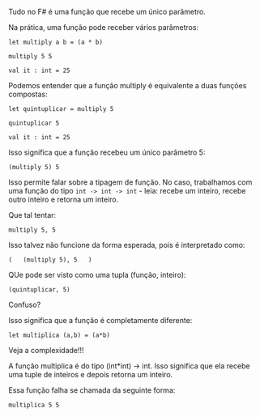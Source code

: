 
Tudo no F# é uma função que recebe um único parâmetro.




Na prática, uma função pode receber vários parâmetros:

    let multiply a b = (a * b)

    multiply 5 5

    val it : int = 25

Podemos entender que a função multiply é equivalente a duas funções compostas:

    let quintuplicar = multiply 5

    quintuplicar 5

    val it : int = 25

Isso significa que a função recebeu um único parâmetro 5:

    (multiply 5) 5

Isso permite falar sobre a tipagem de função. No caso, trabalhamos com uma função
do tipo `int -> int -> int` - leia: recebe um inteiro, recebe outro inteiro e
retorna um inteiro.


Que tal tentar:

    multiply 5, 5

Isso talvez não funcione da forma esperada, pois é interpretado como:

    (   (multiply 5), 5   )

QUe pode ser visto como uma tupla (função, inteiro):

    (quintuplicar, 5)


Confuso?

Isso significa que a função é completamente diferente:

    let multiplica (a,b) = (a*b)

Veja a complexidade!!! 

A função multiplica é do tipo (int*int) -> int. Isso significa que ela recebe uma
tuple de inteiros e depois retorna um inteiro. 

Essa função falha se chamada da seguinte forma:

    multiplica 5 5